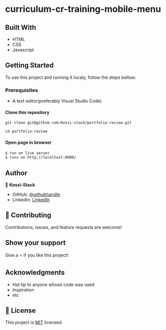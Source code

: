 # curriculum-cr-training-mobile-menu

## Built With

- HTML
- CSS
- Javascript
## Getting Started

To use this project and running it localy, follow the steps bellow:

### Prerequisites
 - A text editor(preferably Visual Studio Code)
#### Clone this repository

`git clone git@github.com:Kossi-stack/portfolio-review.git`

`cd portfolio-review`

#### Open page in browser
```bash
$ run on live server
$ runs on http://localhost:8000/
```

## Author

👤 **Kossi-Stack**

- GitHub: [@githubhandle](https://github.com/Kossi-stack/Mobile_Version_Skeleton)
- LinkedIn: [LinkedIn](https://www.linkedin.com/in/kossi-stack/)

## 🤝 Contributing

Contributions, issues, and feature requests are welcome!



## Show your support

Give a ⭐️ if you like this project!

## Acknowledgments

- Hat tip to anyone whose code was used
- Inspiration
- etc

## 📝 License

This project is [MIT](./MIT.md) licensed.
